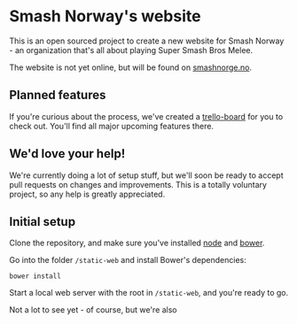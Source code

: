# Smash Norway's website

This is an open sourced project to create a new website for Smash Norway - an organization that's all about playing
Super Smash Bros Melee.

The website is not yet online, but will be found on [smashnorge.no](http://www.smashnorge.no).

## Planned features

If you're curious about the process, we've created a [trello-board](https://trello.com/b/dZ7MlJDa/smash-norge) for you to check out. You'll find all major upcoming
features there.

## We'd love your help!

We're currently doing a lot of setup stuff, but we'll soon be ready to accept pull requests on changes and improvements.
This is a totally voluntary project, so any help is greatly appreciated.

## Initial setup

Clone the repository, and make sure you've installed [node](http://nodejs.org/) and [bower](http://bower.io/).

Go into the folder `/static-web` and install Bower's dependencies:

    bower install

Start a local web server with the root in `/static-web`, and you're ready to go.

Not a lot to see yet - of course, but we're also